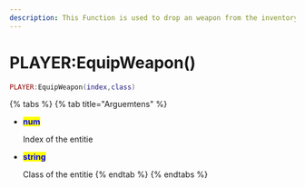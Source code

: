 ```yaml
---
description: This Function is used to drop an weapon from the inventory.
---
```


# PLAYER:EquipWeapon()

```lua
PLAYER:EquipWeapon(index,class)
```

{% tabs %}
{% tab title="Arguemtens" %}
*   <mark style="color:blue;">**num**</mark>

    Index of the entitie
*   <mark style="color:blue;">**string**</mark>

    Class of the entitie
{% endtab %}
{% endtabs %}

